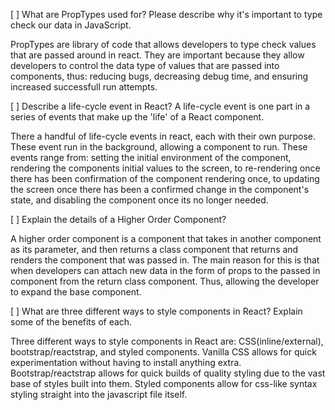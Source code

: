 [ ] What are PropTypes used for? Please describe why it's important to type check our data in JavaScript.

PropTypes are library of code that allows developers to type check values that are passed around in react. They are important because they allow developers to control the data type of values that are passed into components, thus: reducing bugs, decreasing debug time, and ensuring increased successfull run attempts.

[ ] Describe a life-cycle event in React?
A life-cycle event is one part in a series of events that make up the 'life' of a React component. 

There a handful of life-cycle events in react, each with their own purpose. These event run in the background, allowing a component to run. These events range from: setting the initial environment of the component, rendering the components initial values to the screen, to re-rendering once there has been confirmation of the component rendering once, to updating the screen once there has been a confirmed change in the component's state, and disabling the component once its no longer needed.

[ ] Explain the details of a Higher Order Component?

A higher order component is a component that takes in another component as its parameter, and then returns a class component that returns and renders the component that was passed in. The main reason for this is that when developers can attach new data in the form of props to the passed in component from the return class component. Thus, allowing the developer to expand the base component.

[ ] What are three different ways to style components in React? Explain some of the benefits of each. 

Three different ways to style components in React are: CSS(inline/external), bootstrap/reactstrap, and styled components. Vanilla CSS allows for quick experimentation without having to install anything extra. Bootstrap/reactstrap allows for quick builds of quality styling due to the vast base of styles built into them. Styled components allow for css-like syntax styling straight into the javascript file itself.